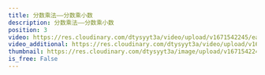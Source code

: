 ```yaml
---
title: 分数乘法——分数乘小数
description: 分数乘法——分数乘小数
position: 3
video: https://res.cloudinary.com/dtysyyt3a/video/upload/v1671542245/easymath/6年级上/01单元分数乘法/xp5uefsngksfcuofxliv.mp4
video_additional: https://res.cloudinary.com/dtysyyt3a/video/upload/v1671542294/easymath/6年级上/01单元分数乘法/每课一题的解答视频/doy3n2zvpgr12oxboxd3.mp4
thumbnail: https://res.cloudinary.com/dtysyyt3a/image/upload/v1671542247/easymath/6年级上/01单元分数乘法/ieyeyjrphl9dbitta3dg.png
is_free: False
---
```

